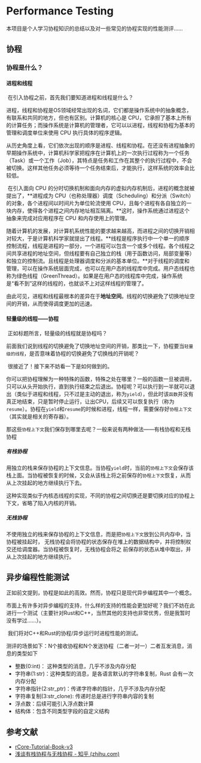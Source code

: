# Performance Testing

本项目是个人学习协程知识的总结以及对一些常见的协程实现的性能测评……

## 协程

### 协程是什么？

#### 进程和线程

​	在引入协程之前，首先我们要知道进程和线程是什么？

​	进程，线程和协程是OS领域经常出现的名词，它们都是操作系统中的抽象概念，有联系和共同的地方，但也有区别。计算机的核心是 CPU，它承担了基本上所有的计算任务；而操作系统是计算机的管理者，它可以以进程，线程和协程为基本的管理和调度单位来使用 CPU 执行具体的程序逻辑。

​	从历史角度上看，它们依次出现的顺序是进程、线程和协程。在还没有进程抽象的早期操作系统中，计算机科学家把程序在计算机上的一次执行过程称为一个任务（Task）或一个工作（Job），其特点是任务和工作在其整个的执行过程中，不会被切换。这样其他任务必须等待一个任务结束后，才能执行，这样系统的效率会比较低。

​	在引入面向 CPU 的分时切换机制和面向内存的虚拟内存机制后，进程的概念就被提出了，**进程成为 CPU（也称处理器）调度（Scheduling）和分派（Switch）的对象，各个进程间以时间片为单位轮流使用 CPU，且每个进程有各自独立的一块内存，使得各个进程之间内存地址相互隔离。**这时，操作系统通过进程这个抽象来完成对应用程序在 CPU 和内存使用上的管理。

​	随着计算机的发展，对计算机系统性能的要求越来越高，而进程之间的切换开销相对较大，于是计算机科学家就提出了线程。**线程是程序执行中一个单一的顺序控制流程，线程是进程的一部分，一个进程可以包含一个或多个线程。各个线程之间共享进程的地址空间，但线程要有自己独立的栈（用于函数访问，局部变量等）和独立的控制流。且线程是处理器调度和分派的基本单位。**对于线程的调度和管理，可以在操作系统层面完成，也可以在用户态的线程库中完成。用户态线程也称为绿色线程（GreenThread）。如果是在用户态的线程库中完成，操作系统是“看不到”这样的线程的，也就谈不上对这样线程的管理了。

​	由此可见，进程和线程最根本的差异在于**地址空间**。线程的切换避免了切换地址空间的开销，从而使得调度更加的迅速。

#### 轻量级的线程——协程

​	正如标题所言，轻量级的线程就是协程吗？

​	前面我们说到线程的切换避免了切换地址空间的开销，那类比一下，协程要当`轻量级的线程`，是否意味着协程的切换避免了切换栈的开销呢？

​	很接近了！接下来不妨看一下是如何做到的。

​	你可以把协程理解为一种特殊的函数，特殊之处在哪里？一般的函数一旦被调用，只可以从头开始执行，直到执行结束之后退出。协程呢？可以执行到一半就可以退出（类似于进程和线程，只不过是主动的退出，称为`yield`），但此时该`函数`并没有真正地结束，只是暂时停止运行，让出CPU，后续又可以恢复执行（称为`resume`）。协程在`yield`和`resume`的时候和进程，线程一样，需要保存好`协程上下文`（其实就是相关的寄存器）。

​	那这些`协程上下文`我们保存到哪里去呢？一般来说有两种做法——有栈协程和无栈协程

##### 有栈协程

​	用独立的栈来保存协程的上下文信息。当协程`yield`时，当前的`协程上下文`会保存该栈上面。当协程被恢复的时候，又会从该栈上将之前保存的`协程上下文`恢复，从而从上次挂起的地方继续执行下去。

​	这种实现类似于内核态线程的实现，不同的协程之间切换还是要切换对应的协程上下文，省略了陷入内核的开销。

##### 无栈协程

​	不使用独立的栈来保存协程的上下文信息，而是把`协程上下文`放到公共内存中，当协程被挂起时， ⽆栈协程会将协程的状态保存在堆上的数据结构中，并将控制权交还给调度器。当协程被恢复时，⽆栈协程会将之 前保存的状态从堆中取出，并从上次挂起的地⽅继续执⾏。



## 异步编程性能测试

​	正如前文提到，协程是如此的高效。然而，协程只是现代异步编程其中一个概念。

​	市面上有许多对异步编程的支持，什么样的支持的性能会更加好呢？我们不妨在此进行一个测试（主要针对Rust和C++，当然其他的支持也非常优秀，但是我暂时没有学过……）。

​	我们将对C++和Rust的协程/异步运行时进程性能的测试。

​	测评的场景如下：N个接收协程和N个发送协程（二者一对一）二者互发消息，消息的类型如下

- 整数(0:int)： 这种类型的消息，几乎不涉及内存分配
- 字符串(1:str)：这种类型的消息，是各语言默认的字符串复制，Rust 会有一次内存分配
- 字符串指针(2:str_ptr)：传递字符串的指针，几乎不涉及内存分配
- 字符串复制(3:str_clone): 传递时总是进行字符串内容的复制
- 浮点数：后续可能引入浮点数计算
- 结构体：包含不同类型字段的自定义结构













## 参考文献

- [rCore-Tutorial-Book-v3](https://rcore-os.cn/rCore-Tutorial-Book-v3)
- [浅谈有栈协程与无栈协程 - 知乎 (zhihu.com)](https://zhuanlan.zhihu.com/p/347445164)

